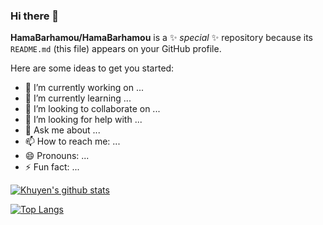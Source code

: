 ### Hi there 👋

**HamaBarhamou/HamaBarhamou** is a ✨ _special_ ✨ repository because its `README.md` (this file) appears on your GitHub profile.

Here are some ideas to get you started:

- 🔭 I’m currently working on ...
- 🌱 I’m currently learning ...
- 👯 I’m looking to collaborate on ...
- 🤔 I’m looking for help with ...
- 💬 Ask me about ...
- 📫 How to reach me: ...
- 😄 Pronouns: ...
- ⚡ Fun fact: ...

[![Khuyen's github stats](https://github-readme-stats.vercel.app/api?username=HamaBarhamou&count_private=true&show_icons=true&theme=radical&hide_rank=false)](https://github.com/anuraghazra/github-readme-stats)

[![Top Langs](https://github-readme-stats.vercel.app/api/top-langs/?username=HamaBarhamou)](https://github.com/anuraghazra/github-readme-stats)
